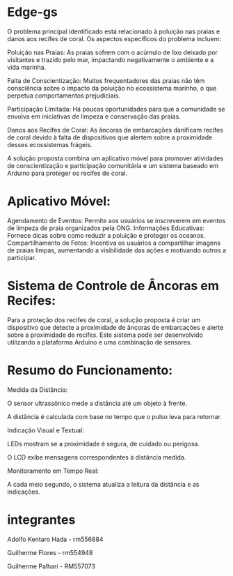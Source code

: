 # Edge-gs


O problema principal identificado está relacionado à poluição nas praias e danos aos recifes de coral. Os aspectos específicos do problema incluem:

Poluição nas Praias: As praias sofrem com o acúmulo de lixo deixado por visitantes e trazido pelo mar, impactando negativamente o ambiente e a vida marinha.

Falta de Conscientização: Muitos frequentadores das praias não têm consciência sobre o impacto da poluição no ecossistema marinho, o que perpetua comportamentos prejudiciais.

Participação Limitada: Há poucas oportunidades para que a comunidade se envolva em iniciativas de limpeza e conservação das praias.

Danos aos Recifes de Coral: As âncoras de embarcações danificam recifes de coral devido à falta de dispositivos que alertem sobre a proximidade desses ecossistemas frágeis.

A solução proposta combina um aplicativo móvel para promover atividades de conscientização e participação comunitária e um sistema baseado em Arduino para proteger os recifes de coral.

# Aplicativo Móvel:

Agendamento de Eventos: Permite aos usuários se inscreverem em eventos de limpeza de praia organizados pela ONG.
Informações Educativas: Fornece dicas sobre como reduzir a poluição e proteger os oceanos.
Compartilhamento de Fotos: Incentiva os usuários a compartilhar imagens de praias limpas, aumentando a visibilidade das ações e motivando outros a participar.

# Sistema de Controle de Âncoras em Recifes:

Para a proteção dos recifes de coral, a solução proposta é criar um dispositivo que detecte a proximidade de âncoras de embarcações e alerte sobre a proximidade de recifes. Este sistema pode ser desenvolvido utilizando a plataforma Arduino e uma combinação de sensores.

# Resumo do Funcionamento:
Medida da Distância:

O sensor ultrassônico mede a distância até um objeto à frente.

A distância é calculada com base no tempo que o pulso leva para retornar.

Indicação Visual e Textual:

LEDs mostram se a proximidade é segura, de cuidado ou perigosa.

O LCD exibe mensagens correspondentes à distância medida.

Monitoramento em Tempo Real:

A cada meio segundo, o sistema atualiza a leitura da distância e as indicações.

# integrantes

Adolfo Kentaro Hada - rm556884

Guilherme Flores - rm554948

Guilherme Palhari - RM557073
